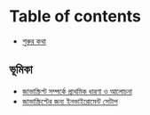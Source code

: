 # Table of contents

* [শুরুর কথা](README.md)

## ভূমিকা <a id="introduction"></a>

* [জাভাস্ক্রিপ্ট সম্পর্কে প্রাথমিক ধারণা ও আলোচনা](introduction/javascript-basic-discussion.md)
* [জাভাস্ক্রিপ্টের জন্য ইনভাইরোমেন্ট সেটাপ](introduction/javascript-environment-setup.md)

